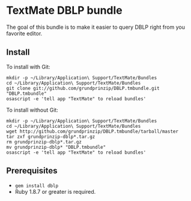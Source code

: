 # TextMate DBLP bundle

The goal of this bundle is to make it easier to query DBLP right from you favorite editor.


## Install

To install with Git:

    mkdir -p ~/Library/Application\ Support/TextMate/Bundles
    cd ~/Library/Application\ Support/TextMate/Bundles
    git clone git://github.com/grundprinzip/DBLP.tmbundle.git "DBLP.tmbundle"
    osascript -e 'tell app "TextMate" to reload bundles'


To install without Git:

    mkdir -p ~/Library/Application\ Support/TextMate/Bundles
    cd ~/Library/Application\ Support/TextMate/Bundles
    wget http://github.com/grundprinzip/DBLP.tmbundle/tarball/master
    tar zxf grundprinzip-dblp*.tar.gz
    rm grundprinzip-dblp*.tar.gz
    mv grundprinzip-dblp* "DBLP.tmbundle"
    osascript -e 'tell app "TextMate" to reload bundles'


## Prerequisites

* `gem install dblp`
* Ruby 1.8.7 or greater is required.



